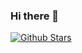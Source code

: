 ### Hi there 👋

<!--
**zhangchengjin123/zhangchengjin123** is a ✨ _special_ ✨ repository because its `README.md` (this file) appears on your GitHub profile.

Here are some ideas to get you started:

- 🔭 I’m currently working on ...
- 🌱 I’m currently learning ...
- 👯 I’m looking to collaborate on ...
- 🤔 I’m looking for help with ...
- 💬 Ask me about ...
- 📫 How to reach me: ...
- 😄 Pronouns: ...
- ⚡ Fun fact: ...
-->

[![Github Stars](https://img.shields.io/github/stars/zhangchengjin123?color=faf408&label=github%20stars&logo=github)](https://github.com/zhangchengjin123)
